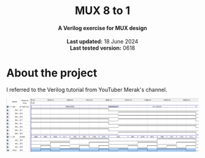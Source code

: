 <center>
    <h1 align="center">MUX 8 to 1</h1>
    <h4 align="center">A Verilog exercise for MUX design</strong> </h4>
    <p align="center">
        <strong>Last updated:</strong> 18 June 2024<br>
        <strong>Last tested version:</strong> 0618
    </p> 
</center>

# About the project
I referred to the Verilog tutorial from YouTuber Merak's channel.



![waveform](./img/waveform.png)
